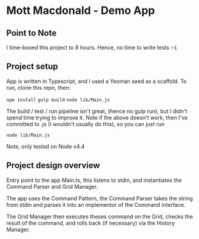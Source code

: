 # Mott Macdonald - Demo App

## Point to Note
I time-boxed this project to 8 hours. Hence, no time to write tests :-(.

## Project setup
App is written in Typescript, and I used a Yeoman seed as a scaffold.
To run, clone this repo, then:

`npm install`
`gulp build`
`node lib/Main.js`

The build / test / run pipeline isn't great, (hence no gulp run), but I didn't spend time trying to improve it.
Note if the above doesn't work, then I've committed to .js (I wouldn't usually do this), so you can just run

`node lib/Main.js`

Note, only tested on Node v4.4


## Project design overview
Entry point to the app Main.ts, this listens to stdin, and instantiates the Command Parser and Grid Manager.

The app uses the Command Pattern, the Command Parser takes the string from stdin and parses it into an implementor of the Command interface.

The Grid Manager then executes theses command on the Grid, checks the result of the command, and rolls back (if necessary) via the History Manager.


 
 





